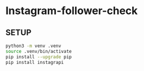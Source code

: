 # Instagram-follower-check

## SETUP

```bash
python3 -m venv .venv
source .venv/bin/activate
pip install --upgrade pip
pip install instagrapi
